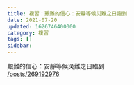 ```yaml
---
title: 複習：艱難的信心：安靜等候災難之日臨到
date: 2021-07-20
updated: 1626746400000
category: 複習
tags: []
sidebar: 
---
```


<p>艱難的信心：安靜等候災難之日臨到<br/>
<a href="/posts/269192976" target="_blank">/posts/269192976</a></p>
<p> </p>

